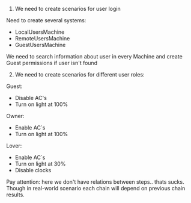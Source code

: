 1. We need to create scenarios for user login

Need to create several systems: 
- LocalUsersMachine
- RemoteUsersMachine
- GuestUsersMachine

We need to search information about user in every Machine and create Guest permissions if user isn't found

2. We need to create scenarios for different user roles:

Guest:
- Disable AC's
- Turn on light at 100%

Owner:
- Enable AC`s
- Turn on light at 100%

Lover:
- Enable AC`s
- Turn on light at 30%
- Disable clocks

Pay attention: here we don't have relations between steps.. thats sucks. 
Though in real-world scenario each chain will depend on previous chain results.
